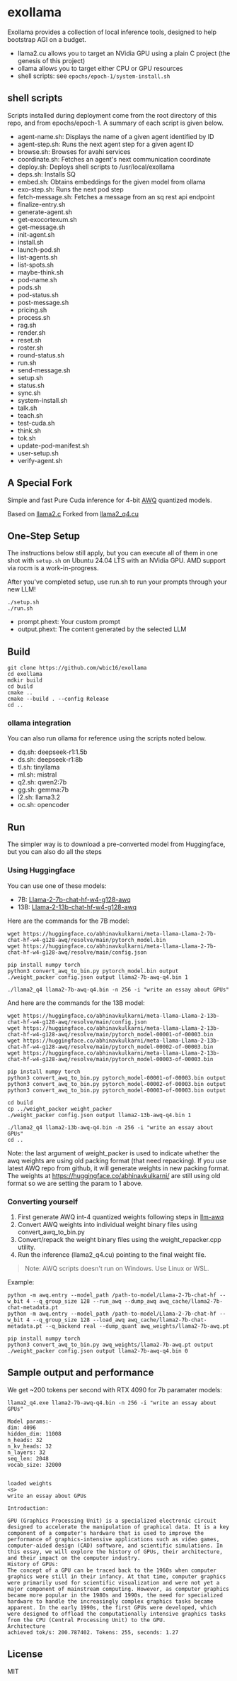 # exollama

Exollama provides a collection of local inference tools, designed to help bootstrap AGI on a budget.

* llama2.cu allows you to target an NVidia GPU using a plain C project (the genesis of this project)
* ollama allows you to target either CPU or GPU resources
* shell scripts: see `epochs/epoch-1/system-install.sh`

## shell scripts

Scripts installed during deployment come from the root directory of this repo, and from epochs/epoch-1. A summary of each script is given below.

* agent-name.sh: Displays the name of a given agent identified by ID
* agent-step.sh: Runs the next agent step for a given agent ID
* browse.sh: Browses for avahi services
* coordinate.sh: Fetches an agent's next communication coordinate
* deploy.sh: Deploys shell scripts to /usr/local/exollama
* deps.sh: Installs SQ
* embed.sh: Obtains embeddings for the given model from ollama
* exo-step.sh: Runs the next pod step
* fetch-message.sh: Fetches a message from an sq rest api endpoint
* finalize-entry.sh
* generate-agent.sh
* get-exocortexum.sh
* get-message.sh
* init-agent.sh
* install.sh
* launch-pod.sh
* list-agents.sh
* list-spots.sh
* maybe-think.sh
* pod-name.sh
* pods.sh
* pod-status.sh
* post-message.sh
* pricing.sh
* process.sh
* rag.sh
* render.sh
* reset.sh
* roster.sh
* round-status.sh
* run.sh
* send-message.sh
* setup.sh
* status.sh
* sync.sh
* system-install.sh
* talk.sh
* teach.sh
* test-cuda.sh
* think.sh
* tok.sh
* update-pod-manifest.sh
* user-setup.sh
* verify-agent.sh

## A Special Fork

Simple and fast Pure Cuda inference for 4-bit [AWQ](https://github.com/mit-han-lab/llm-awq) quantized models.

Based on [llama2.c](https://github.com/karpathy/llama2.c)
Forked from [llama2_q4.cu](https://github.com/ankan-ban/llama_cu_awq)

## One-Step Setup

The instructions below still apply, but you can execute all of them in one shot with `setup.sh` on Ubuntu 24.04 LTS with an NVidia GPU. AMD support via rocm is a work-in-progress.

After you've completed setup, use run.sh to run your prompts through your new LLM!

```
./setup.sh
./run.sh
```

* prompt.phext: Your custom prompt
* output.phext: The content generated by the selected LLM

## Build

```
git clone https://github.com/wbic16/exollama
cd exollama
mdkir build
cd build
cmake ..
cmake --build . --config Release
cd ..
```


### ollama integration

You can also run ollama for reference using the scripts noted below.

* dq.sh: deepseek-r1:1.5b
* ds.sh: deepseek-r1:8b
* tl.sh: tinyllama
* ml.sh: mistral
* q2.sh: qwen2:7b
* gg.sh: gemma:7b
* l2.sh: llama3.2
* oc.sh: opencoder

## Run

The simpler way is to download a pre-converted model from Huggingface, but you can also do all the steps

### Using Huggingface

You can use one of these models:

* 7B: [Llama-2-7b-chat-hf-w4-g128-awq](https://huggingface.co/abhinavkulkarni/meta-llama-Llama-2-7b-chat-hf-w4-g128-awq)
* 13B: [Llama-2-13b-chat-hf-w4-g128-awq](https://huggingface.co/abhinavkulkarni/meta-llama-Llama-2-13b-chat-hf-w4-g128-awq)

Here are the commands for the 7B model:

```
wget https://huggingface.co/abhinavkulkarni/meta-llama-Llama-2-7b-chat-hf-w4-g128-awq/resolve/main/pytorch_model.bin
wget https://huggingface.co/abhinavkulkarni/meta-llama-Llama-2-7b-chat-hf-w4-g128-awq/resolve/main/config.json

pip install numpy torch
python3 convert_awq_to_bin.py pytorch_model.bin output
./weight_packer config.json output llama2-7b-awq-q4.bin 1

./llama2_q4 llama2-7b-awq-q4.bin -n 256 -i "write an essay about GPUs"
```

And here are the commands for the 13B model:

```
wget https://huggingface.co/abhinavkulkarni/meta-llama-Llama-2-13b-chat-hf-w4-g128-awq/resolve/main/config.json
wget https://huggingface.co/abhinavkulkarni/meta-llama-Llama-2-13b-chat-hf-w4-g128-awq/resolve/main/pytorch_model-00001-of-00003.bin
wget https://huggingface.co/abhinavkulkarni/meta-llama-Llama-2-13b-chat-hf-w4-g128-awq/resolve/main/pytorch_model-00002-of-00003.bin
wget https://huggingface.co/abhinavkulkarni/meta-llama-Llama-2-13b-chat-hf-w4-g128-awq/resolve/main/pytorch_model-00003-of-00003.bin

pip install numpy torch
python3 convert_awq_to_bin.py pytorch_model-00001-of-00003.bin output
python3 convert_awq_to_bin.py pytorch_model-00002-of-00003.bin output
python3 convert_awq_to_bin.py pytorch_model-00003-of-00003.bin output

cd build
cp ../weight_packer weight_packer
./weight_packer config.json output llama2-13b-awq-q4.bin 1

./llama2_q4 llama2-13b-awq-q4.bin -n 256 -i "write an essay about GPUs"
cd ..
```
Note: the last argument of weight_packer is used to indicate whether the awq weights are using old packing format (that need repacking). If you use latest AWQ repo from github, it will generate weights in new packing format. The weights at https://huggingface.co/abhinavkulkarni/ are still using old format so we are setting the param to 1 above.


### Converting yourself

1. First generate AWQ int-4 quantized weights following steps in [llm-awq](https://github.com/mit-han-lab/llm-awq)
2. Convert AWQ weights into individual weight binary files using convert_awq_to_bin.py
3. Convert/repack the weight binary files using the weight_repacker.cpp utility.
4. Run the inference (llama2_q4.cu) pointing to the final weight file.

> Note: AWQ scripts doesn't run on Windows. Use Linux or WSL.

Example:

```
python -m awq.entry --model_path /path-to-model/Llama-2-7b-chat-hf --w_bit 4 --q_group_size 128 --run_awq --dump_awq awq_cache/llama2-7b-chat-metadata.pt
python -m awq.entry --model_path /path-to-model/Llama-2-7b-chat-hf --w_bit 4 --q_group_size 128 --load_awq awq_cache/llama2-7b-chat-metadata.pt --q_backend real --dump_quant awq_weights/llama2-7b-awq.pt

pip install numpy torch
python3 convert_awq_to_bin.py awq_weights/llama2-7b-awq.pt output
./weight_packer config.json output llama2-7b-awq-q4.bin 0
```


## Sample output and performance

We get ~200 tokens per second with RTX 4090 for 7b paramater models:

```
llama2_q4.exe llama2-7b-awq-q4.bin -n 256 -i "write an essay about GPUs"

Model params:-
dim: 4096
hidden_dim: 11008
n_heads: 32
n_kv_heads: 32
n_layers: 32
seq_len: 2048
vocab_size: 32000


loaded weights
<s>
write an essay about GPUs

Introduction:

GPU (Graphics Processing Unit) is a specialized electronic circuit designed to accelerate the manipulation of graphical data. It is a key component of a computer's hardware that is used to improve the performance of graphics-intensive applications such as video games, computer-aided design (CAD) software, and scientific simulations. In this essay, we will explore the history of GPUs, their architecture, and their impact on the computer industry.
History of GPUs:
The concept of a GPU can be traced back to the 1960s when computer graphics were still in their infancy. At that time, computer graphics were primarily used for scientific visualization and were not yet a major component of mainstream computing. However, as computer graphics became more popular in the 1980s and 1990s, the need for specialized hardware to handle the increasingly complex graphics tasks became apparent. In the early 1990s, the first GPUs were developed, which were designed to offload the computationally intensive graphics tasks from the CPU (Central Processing Unit) to the GPU.
Architecture
achieved tok/s: 200.787402. Tokens: 255, seconds: 1.27
```

## License

MIT
